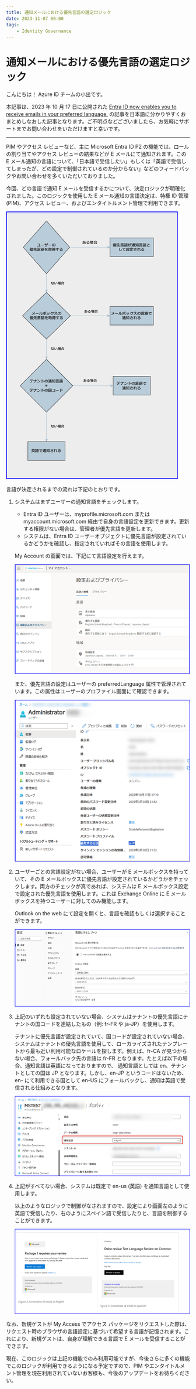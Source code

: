 ```yaml
---
title: 通知メールにおける優先言語の選定ロジック
date: 2023-11-07 00:00
tags:
    - Identity Governance
---
```


# 通知メールにおける優先言語の選定ロジック

こんにちは！ Azure ID チームの小出です。

本記事は、2023 年 10 月 17 日に公開された [Entra ID now enables you to receive emails in your preferred language.](https://techcommunity.microsoft.com/t5/microsoft-entra-azure-ad-blog/entra-id-now-enables-you-to-receive-emails-in-your-preferred/ba-p/3939717) の記事を日本語に分かりやすくおまとめしなおした記事となります。ご不明点などございましたら、お気軽にサポートまでお問い合わせをいただけますと幸いです。

----

PIM やアクセス レビューなど、主に Microsoft Entra ID P2 の機能では、ロールの割り当てやアクセス レビューの結果などが E メールにて通知されます。この E メール通知の言語について、「日本語で受信したい」もしくは「英語で受信してしまったが、どの設定で制御されているのか分からない」などのフィードバックやお問い合わせを多くいただいておりました。

今回、どの言語で通知 E メールを受信するかについて、決定ロジックが明確化されました。このロジックを使用した E メール通知の言語決定は、特権 ID 管理 (PIM)、アクセス レビュー、およびエンタイトルメント管理で利用できます。

![](./preferred-language-in-identity-governance/language1.png)
 
言語が決定されるまでの流れは下記のとおりです。

1. システムはまずユーザーの通知言語をチェックします。

    - Entra ID ユーザーは、myprofile.microsoft.com または myaccount.microsoft.com 経由で自身の言語設定を更新できます。更新する権限がない場合は、管理者が優先言語を更新します。
    - システムは、Entra ID ユーザーオブジェクトに優先言語が設定されているかどうかを確認し、指定されていればその言語を使用します。
	
    My Account の画面では、下記にて言語設定を行えます。

    ![](./preferred-language-in-identity-governance/language2.png)
	
    また、優先言語の設定はユーザーの preferredLanguage 属性で管理されています。この属性はユーザーのプロファイル画面にて確認できます。

    ![](./preferred-language-in-identity-governance/language3.png)
	
2. ユーザーごとの言語設定がない場合、ユーザーが E メールボックスを持っていて、その E メールボックスに優先言語が設定されているかどうかをチェックします。両方のチェックが真であれば、システムは E メールボックス設定で設定された優先言語を使用します。これは Exchange Online に E メールボックスを持つユーザーに対してのみ機能します。

    Outlook on the web にて設定を開くと、言語を確認もしくは選択することができます。

    ![](./preferred-language-in-identity-governance/language4.png)

3. 上記のいずれも設定されていない場合、システムはテナントの優先言語にテナントの国コードを連結したもの（例: fr-FR や ja-JP）を使用します。

    テナントに優先言語が設定されていて、国コードが設定されていない場合、システムはテナントの優先言語を使用して、ローカライズされたテンプレートから最も近い利用可能なロケールを探します。例えば、fr-CA が見つからない場合、フォールバック先の言語は fr-FR となります。たとえば以下の場合、通知言語は英語になっておりますので、 通知言語としては en、テナントとしての国は JP となります。しかし、en-JP というコードはないため、en- にて利用できる国として en-US にフォールバックし、通知は英語で受信される仕組みとなります。

    ![](./preferred-language-in-identity-governance/language5.png)
	
4. 上記がすべてない場合、システムは既定で en-us (英語) を通知言語として使用します。

    以上のようなロジックで制御がなされますので、設定により画面左のように英語で受信したり、右のようにスペイン語で受信したりと、言語を制御することができます。

    ![](./preferred-language-in-identity-governance/language6.png)
    
なお、新規ゲストが My Access でアクセス パッケージをリクエストした際は、リクエスト時のブラウザの言語設定に基づいて希望する言語が記憶されます。これにより、新規ゲストは、自身が理解できる言語で E メールを受信することができます。

現在、このロジックは上記の機能でのみ利用可能ですが、今後さらに多くの機能でこのロジックが利用できるようになる予定ですので、PIM やエンタイトルメント管理を現在利用されていないお客様も、今後のアップデートをお待ちください。
